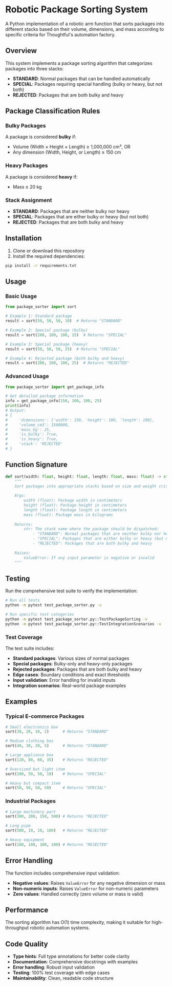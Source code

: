 # Robotic Package Sorting System

A Python implementation of a robotic arm function that sorts packages into different stacks based on their volume, dimensions, and mass according to specific criteria for Thoughtful's automation factory.

## Overview

This system implements a package sorting algorithm that categorizes packages into three stacks:
- **STANDARD**: Normal packages that can be handled automatically
- **SPECIAL**: Packages requiring special handling (bulky or heavy, but not both)
- **REJECTED**: Packages that are both bulky and heavy

## Package Classification Rules

### Bulky Packages
A package is considered **bulky** if:
- Volume (Width × Height × Length) ≥ 1,000,000 cm³, OR
- Any dimension (Width, Height, or Length) ≥ 150 cm

### Heavy Packages
A package is considered **heavy** if:
- Mass ≥ 20 kg

### Stack Assignment
- **STANDARD**: Packages that are neither bulky nor heavy
- **SPECIAL**: Packages that are either bulky or heavy (but not both)
- **REJECTED**: Packages that are both bulky and heavy

## Installation

1. Clone or download this repository
2. Install the required dependencies:

```bash
pip install -r requirements.txt
```

## Usage

### Basic Usage

```python
from package_sorter import sort

# Example 1: Standard package
result = sort(50, 50, 50, 10)  # Returns "STANDARD"

# Example 2: Special package (bulky)
result = sort(200, 100, 100, 15)  # Returns "SPECIAL"

# Example 3: Special package (heavy)
result = sort(50, 50, 50, 25)  # Returns "SPECIAL"

# Example 4: Rejected package (both bulky and heavy)
result = sort(200, 100, 100, 25)  # Returns "REJECTED"
```

### Advanced Usage

```python
from package_sorter import get_package_info

# Get detailed package information
info = get_package_info(150, 100, 100, 25)
print(info)
# Output:
# {
#     'dimensions': {'width': 150, 'height': 100, 'length': 100},
#     'volume_cm3': 1500000,
#     'mass_kg': 25,
#     'is_bulky': True,
#     'is_heavy': True,
#     'stack': 'REJECTED'
# }
```

## Function Signature

```python
def sort(width: float, height: float, length: float, mass: float) -> str:
    """
    Sort packages into appropriate stacks based on size and weight criteria.
    
    Args:
        width (float): Package width in centimeters
        height (float): Package height in centimeters  
        length (float): Package length in centimeters
        mass (float): Package mass in kilograms
        
    Returns:
        str: The stack name where the package should be dispatched:
            - "STANDARD": Normal packages that are neither bulky nor heavy
            - "SPECIAL": Packages that are either bulky or heavy (but not both)
            - "REJECTED": Packages that are both bulky and heavy
            
    Raises:
        ValueError: If any input parameter is negative or invalid
    """
```

## Testing

Run the comprehensive test suite to verify the implementation:

```bash
# Run all tests
python -m pytest test_package_sorter.py -v

# Run specific test categories
python -m pytest test_package_sorter.py::TestPackageSorting -v
python -m pytest test_package_sorter.py::TestIntegrationScenarios -v
```

### Test Coverage

The test suite includes:
- **Standard packages**: Various sizes of normal packages
- **Special packages**: Bulky-only and heavy-only packages
- **Rejected packages**: Packages that are both bulky and heavy
- **Edge cases**: Boundary conditions and exact thresholds
- **Input validation**: Error handling for invalid inputs
- **Integration scenarios**: Real-world package examples

## Examples

### Typical E-commerce Packages

```python
# Small electronics box
sort(30, 20, 10, 2)      # Returns "STANDARD"

# Medium clothing box  
sort(40, 30, 20, 5)      # Returns "STANDARD"

# Large appliance box
sort(120, 80, 60, 35)    # Returns "REJECTED"

# Oversized but light item
sort(200, 50, 50, 10)    # Returns "SPECIAL"

# Heavy but compact item
sort(50, 50, 50, 50)     # Returns "SPECIAL"
```

### Industrial Packages

```python
# Large machinery part
sort(300, 200, 150, 500) # Returns "REJECTED"

# Long pipe
sort(500, 10, 10, 100)   # Returns "REJECTED"

# Heavy equipment
sort(100, 100, 100, 100) # Returns "REJECTED"
```

## Error Handling

The function includes comprehensive input validation:

- **Negative values**: Raises `ValueError` for any negative dimension or mass
- **Non-numeric inputs**: Raises `ValueError` for non-numeric parameters
- **Zero values**: Handled correctly (zero volume or mass is valid)

## Performance

The sorting algorithm has O(1) time complexity, making it suitable for high-throughput robotic automation systems.

## Code Quality

- **Type hints**: Full type annotations for better code clarity
- **Documentation**: Comprehensive docstrings with examples
- **Error handling**: Robust input validation
- **Testing**: 100% test coverage with edge cases
- **Maintainability**: Clean, readable code structure